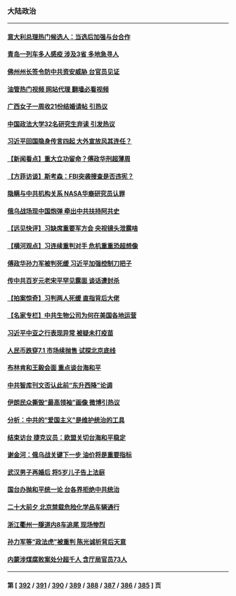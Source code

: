 ### 大陆政治
---
#### [意大利总理热门候选人：当选后加强与台合作](../../pages/ncid277/n13831782.md?09241645) 
#### [青岛一列车多人感疫 涉及3省 多地急寻人](../../pages/ncid277/n13831819.md?09241645) 
#### [佛州州长签令防中共资安威胁 台官员见证](../../pages/ncid277/n13831698.md?09241645) 
#### [油管热门视频 网站代理 翻墙必看视频](http://209.222.30.114:81/youtube.html?09241645)
#### [广西女子一周收21份结婚请帖 引热议](../../pages/ncid277/n13831770.md?09241645) 
#### [中国政法大学32名研究生弃读 引发热议](../../pages/ncid277/n13831724.md?09241645) 
#### [习近平回国隐身传言四起 大外宣放风其连任？](../../pages/ncid277/n13831695.md?09241645) 
#### [【新闻看点】重大立功留命？傅政华刑超薄周](../../pages/ncid277/n13831596.md?09241645) 
#### [【方菲访谈】斯考森：FBI突袭搜查是否违宪？](../../pages/ncid277/n13831605.md?09241645) 
#### [隐瞒与中共机构关系 NASA华裔研究员认罪](../../pages/ncid277/n13831664.md?09241645) 
#### [俄乌战场现中国炮弹 牵出中共扶持阿共史](../../pages/ncid277/n13831630.md?09241645) 
#### [【远见快评】习缺席重要军方会 央视镜头泄露啥](../../pages/ncid277/n13831601.md?09241645) 
#### [【横河观点】习连续重判对手 危机重重恐超想像](../../pages/ncid277/n13831586.md?09241645) 
#### [傅政华孙力军被判死缓 习近平加强控制刀把子](../../pages/ncid277/n13831476.md?09241645) 
#### [传中共百岁元老宋平罕见露面 谈话遭封杀](../../pages/ncid277/n13831267.md?09241645) 
#### [【拍案惊奇】习判两人死缓 直指背后大佬](../../pages/ncid277/n13831371.md?09241645) 
#### [【名家专栏】中共生物公司为何在美国各地运营](../../pages/ncid277/n13831288.md?09241645) 
#### [习近平中亚之行表现异常 被疑未打疫苗](../../pages/ncid277/n13831161.md?09241645) 
#### [人民币跌穿7.1 市场续抛售 试探北京底线](../../pages/ncid277/n13831467.md?09241645) 
#### [布林肯和王毅会面 重点谈台海和平](../../pages/ncid277/n13831438.md?09241645) 
#### [中共智库刊文否认此前“东升西降”论调](../../pages/ncid277/n13831238.md?09241645) 
#### [伊朗民众撕毁“最高领袖”画像 微博引热议](../../pages/ncid277/n13831443.md?09241645) 
#### [分析：中共的“爱国主义”是维护统治的工具](../../pages/ncid277/n13831421.md?09241645) 
#### [结束访台 捷克议员：欧盟关切台海和平稳定](../../pages/ncid277/n13831324.md?09241645) 
#### [谢金河：俄乌战关键下一步 油价将是重要指标](../../pages/ncid277/n13831242.md?09241645) 
#### [武汉男子再婚后 将5岁儿子告上法庭](../../pages/ncid277/n13831258.md?09241645) 
#### [国台办抛和平统一论 台各界拒绝中共统治](../../pages/ncid277/n13830031.md?09241645) 
#### [二十大前夕 北京禁载危险化学品车辆通行](../../pages/ncid277/n13831160.md?09241645) 
#### [浙江衢州一隧道内8车追尾 现场惨烈](../../pages/ncid277/n13831240.md?09241645) 
#### [孙力军等“政法虎”被重判 陈光诚析背后天意](../../pages/ncid277/n13831067.md?09241645) 
#### [内蒙涉煤腐败案处分超千人 含厅局官员73人](../../pages/ncid277/n13831085.md?09241645) 

---
#### 第 [ [392](./392.md?09241645) / [391](./391.md?09241645) / [390](./390.md?09241645) / [389](./389.md?09241645) / [388](./388.md?09241645) / [387](./387.md?09241645) / [386](./386.md?09241645) / [385](./385.md?09241645) ] 页
